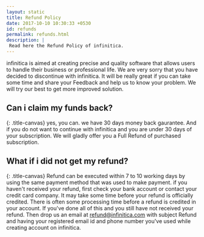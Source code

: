 ```yaml
---
layout: static
title: Refund Policy
date: 2017-10-10 10:30:33 +0530
id: refunds
permalink: refunds.html
description: |
 Read here the Refund Policy of infinitica.
---
```

infinitica is aimed at creating precise and quality software that allows users to handle their business or professional life. We are very sorry that you have decided to discontinue with infinitica. It will be really great if you can take some time and share your Feedback and help us to know your problem. We will try our best to get more improved solution.

## Can i claim my funds back?
{: .title-canvas}
yes, you can. we have 30 days money back gaurantee. And if you do not want to continue with infinitica and you are under 30 days of your subscription. We will gladly offer you a Full Refund of purchased subscription.
                                
## What if i did not get my refund?
{: .title-canvas}
Refund can be executed within 7 to 10 working days by using the same payment method that was used to make payment. if you haven't received your refund, first check your bank account or contact your credit card company. It may take some time before your refund is officially credited. There is often some processing time before a refund is credited in your account. If you've done all of this and you still have not received your refund. Then drop us an email at refund@infinitica.com with subject Refund and having your registered email id and phone number you've used while creating account on infinitica.
